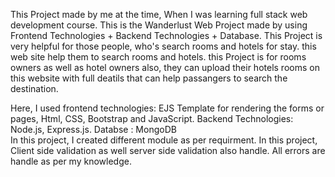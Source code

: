 This Project made by me at the time, When I was learning full stack web development course.
This is the Wanderlust Web Project made by using Frontend Technologies + Backend Technologies + Database.
This Project is very helpful for those people, who's search rooms and hotels for stay. this web site help them to search rooms and hotels. 
this Project is for rooms owners as well as hotel owners also, they can upload their hotels rooms on this website with full deatils that can help passangers to search the destination.

Here, I used frontend technologies: EJS Template for rendering the forms or pages,
                                    Html, CSS, Bootstrap and JavaScript.
              Backend Technologies: Node.js, Express.js.
              Databse             : MongoDB  
 In this project, I created different module as per requirment.
 In this project, Client side validation as well server side validation also handle.
 All errors are handle as per my knowledge.
              
